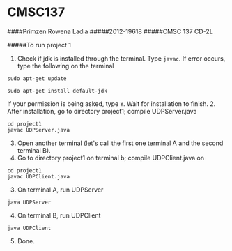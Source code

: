 # CMSC137
####Primzen Rowena Ladia
#####2012-19618
#####CMSC 137 CD-2L

#####To run project 1
1. Check if jdk is installed through the terminal. Type `javac`. If error occurs, type the following on the terminal
```
sudo apt-get update
```
```
sudo apt-get install default-jdk
```
If your permission is being asked, type `Y`. Wait for installation to finish.
2. After installation, go to directory project1; compile UDPServer.java
~~~
cd project1
javac UDPServer.java
~~~
3. Open another terminal (let's call the first one terminal A and the second terminal B).
4. Go to directory project1 on terminal b; compile UDPClient.java on
~~~
cd project1
javac UDPClient.java
~~~
3. On terminal A, run UDPServer
```
java UDPServer
```
4. On terminal B, run UDPClient
```
java UDPClient
```
5. Done.

